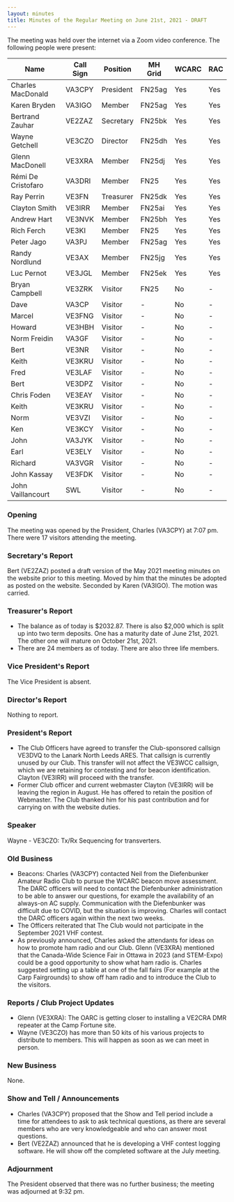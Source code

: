 ```yaml
---
layout: minutes
title: Minutes of the Regular Meeting on June 21st, 2021 - DRAFT
---
```

The meeting was held over the internet via a Zoom video conference.
The following people were present:

| Name                   | Call Sign  | Position         | MH Grid | WCARC | RAC |
|------------------------|------------|------------------|---------|-------|-----|
| Charles MacDonald      | VA3CPY     | President        | FN25ag  | Yes   | Yes |
| Karen Bryden           | VA3IGO     | Member           | FN25ag  | Yes   | Yes |
| Bertrand Zauhar        | VE2ZAZ     | Secretary        | FN25bk  | Yes   | Yes |
| Wayne Getchell         | VE3CZO     | Director         | FN25dh  | Yes   | Yes |
| Glenn MacDonell        | VE3XRA     | Member           | FN25dj  | Yes   | Yes |
| Rémi De Cristofaro     | VA3DRI     | Member           | FN25    | Yes   | Yes |    
| Ray Perrin             | VE3FN      | Treasurer        | FN25dk  | Yes   | Yes |
| Clayton Smith          | VE3IRR     | Member           | FN25ai  | Yes   | Yes |
| Andrew Hart            | VE3NVK     | Member           | FN25bh  | Yes   | Yes |
| Rich Ferch             | VE3KI      | Member           | FN25    | Yes   | Yes |
| Peter Jago             | VA3PJ      | Member           | FN25ag  | Yes   | Yes |
| Randy Nordlund         | VE3AX      | Member           | FN25jg  | Yes   | Yes |
| Luc Pernot             | VE3JGL     | Member           | FN25ek  | Yes   | Yes |
| Bryan Campbell         | VE3ZRK     | Visitor          | FN25    | No    |  -  |
| Dave                   | VA3CP      | Visitor          |   -     | No    |  -  |
| Marcel                 | VE3FNG     | Visitor          |   -     | No    |  -  |
| Howard                 | VE3HBH     | Visitor          |   -     | No    |  -  |
| Norm Freidin           | VA3GF      | Visitor          |   -     | No    |  -  |
| Bert                   | VE3NR      | Visitor          |   -     | No    |  -  |
| Keith                  | VE3KRU     | Visitor          |   -     | No    |  -  |
| Fred                   | VE3LAF     | Visitor          |   -     | No    |  -  |
| Bert                   | VE3DPZ     | Visitor          |   -     | No    |  -  |
| Chris Foden            | VE3EAY     | Visitor          |   -     | No    |  -  |
| Keith                  | VE3KRU     | Visitor          |   -     | No    |  -  |
| Norm                   | VE3VZI     | Visitor          |   -     | No    |  -  |
| Ken                    | VE3KCY     | Visitor          |   -     | No    |  -  |
| John                   | VA3JYK     | Visitor          |   -     | No    |  -  |
| Earl                   | VE3ELY     | Visitor          |   -     | No    |  -  |
| Richard                | VA3VGR     | Visitor          |   -     | No    |  -  |
| John Kassay            | VE3FDK     | Visitor          |   -     | No    |  -  |
| John Vaillancourt      | SWL        | Visitor          |   -     | No    |  -  |


### Opening
The meeting was opened by the President, Charles (VA3CPY) at 7:07 pm.
There were 17 visitors attending the meeting.

### Secretary's Report
Bert (VE2ZAZ) posted a draft version of the May 2021 meeting minutes on the website prior to this meeting. Moved by him that the minutes be adopted as posted on the website. Seconded by Karen (VA3IGO). The motion was carried.

### Treasurer's Report
- The balance as of today is $2032.87. There is also $2,000 which is split up into two term deposits. One has a maturity date of June 21st, 2021. The other one will mature on October 21st, 2021.
- There are 24 members as of today. There are also three life members.

### Vice President's Report
The Vice President is absent.

### Director's Report
Nothing to report.

### President's Report
- The Club Officers have agreed to transfer the Club-sponsored callsign VE3DVQ to the Lanark North Leeds ARES. That callsign is currently unused by our Club. This transfer will not affect the VE3WCC callsign, which we are retaining for contesting and for beacon identification. Clayton (VE3IRR) will proceed with the transfer.
- Former Club officer and current webmaster Clayton (VE3IRR) will be leaving the region in August. He has offered to retain the position of Webmaster. The Club thanked him for his past contribution and for carrying on with the website duties.

### Speaker
Wayne - VE3CZO: Tx/Rx Sequencing for transverters.

### Old Business
- Beacons: Charles (VA3CPY) contacted Neil from the Diefenbunker Amateur Radio Club to pursue the WCARC beacon move assessment. The DARC officers will need to contact the Diefenbunker administration to be able to answer our questions, for example the availability of an always-on AC supply. Communication with the Diefenbunker was difficult due to COVID, but the situation is improving. Charles will contact the DARC officers again within the next two weeks.
- The Officers reiterated that The Club would not participate in the September 2021 VHF contest.
- As previously announced, Charles asked the attendants for ideas on how to promote ham radio and our Club. Glenn (VE3XRA) mentioned that the Canada-Wide Science Fair in Ottawa in 2023 (and STEM-Expo) could be a good opportunity to show what ham radio is. Charles suggested setting up a table at one of the fall fairs (For example at the Carp Fairgrounds) to show off ham radio and to introduce the Club to the visitors.

### Reports / Club Project Updates
- Glenn (VE3XRA): The OARC is getting closer to installing a VE2CRA DMR repeater at the Camp Fortune site.
- Wayne (VE3CZO) has more than 50 kits of his various projects to distribute to members. This will happen as soon as we can meet in person.

### New Business
None.

### Show and Tell / Announcements
- Charles (VA3CPY) proposed that the Show and Tell period include a time for attendees to ask to ask technical questions, as there are several members who are very knowledgeable and who can answer most questions.
- Bert (VE2ZAZ) announced that he is developing a VHF contest logging software. He will show off the completed software at the July meeting.

### Adjournment
The President observed that there was no further business; the meeting was adjourned at 9:32 pm.
